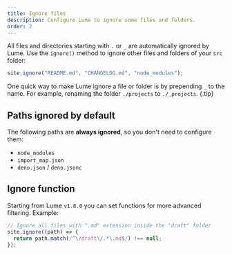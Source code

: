 ```yaml
---
title: Ignore files
description: Configure Lume to ignore some files and folders.
order: 2
---
```


All files and directories starting with `.` or `_` are automatically ignored by
Lume. Use the `ignore()` method to ignore other files and folders of your `src`
folder:

```js
site.ignore("README.md", "CHANGELOG.md", "node_modules");
```

One quick way to make Lume ignore a file or folder is by prepending `_` to the
name. For example, renaming the folder `./projects` to `./_projects`. {.tip}

## Paths ignored by default

The following paths are **always ignored**, so you don't need to configure them:

- `node_modules`
- `import_map.json`
- `deno.json` / `deno.jsonc`

## Ignore function

Starting from Lume `v1.8.0` you can set functions for more advanced filtering.
Example:

```js
// Ignore all files with ".md" extension inside the "draft" folder
site.ignore((path) => {
  return path.match(/^\/draft\/.*\.md$/) !== null;
});
```
